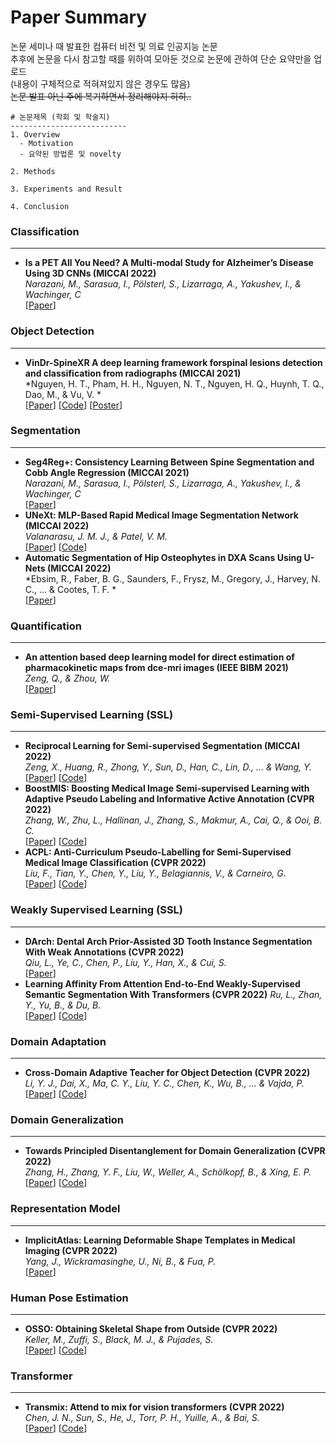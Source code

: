 # Paper Summary
논문 세미나 때 발표한 컴퓨터 비전 및 의료 인공지능 논문\
추후에 논문을 다시 참고할 때를 위하여 모아둔 것으로 논문에 관하여 단순 요약만을 업로드\
(내용이 구체적으로 적혀져있지 않은 경우도 많음)\
~~논문 발표 아닌 주에 복기하면서 정리해야지 히히..~~

```
# 논문제목 (학회 및 학술지)
--------------------------
1. Overview
  - Motivation
  - 요약된 방법론 및 novelty

2. Methods

3. Experiments and Result

4. Conclusion
```

### Classification
***
- **Is a PET All You Need? A Multi-modal Study for Alzheimer’s Disease Using 3D CNNs (MICCAI 2022)**\
*Narazani, M., Sarasua, I., Pölsterl, S., Lizarraga, A., Yakushev, I., & Wachinger, C*\
[[Paper](https://link.springer.com/chapter/10.1007/978-3-031-16431-6_7)]

### Object Detection
***
- **VinDr-SpineXR A deep learning framework forspinal lesions detection and classification from radiographs (MICCAI 2021)**\
*Nguyen, H. T., Pham, H. H., Nguyen, N. T., Nguyen, H. Q., Huynh, T. Q., Dao, M., & Vu, V. *\
[[Paper](https://link.springer.com/chapter/10.1007/978-3-030-87240-3_28)] [[Code](https://github.com/vinbigdata-medical/vindr-spinexr)] [[Poster](https://drive.google.com/file/d/1IiLivi_VQ91W4R7RJuEz2Fw7E_df8evE/view)]

### Segmentation
***
- **Seg4Reg+: Consistency Learning Between Spine Segmentation and Cobb Angle Regression (MICCAI 2021)**\
*Narazani, M., Sarasua, I., Pölsterl, S., Lizarraga, A., Yakushev, I., & Wachinger, C*\
[[Paper](https://link.springer.com/chapter/10.1007/978-3-031-16431-6_7)]
- **UNeXt: MLP-Based Rapid Medical Image Segmentation Network (MICCAI 2022)**\
*Valanarasu, J. M. J., & Patel, V. M.*\
[[Paper](https://link.springer.com/chapter/10.1007/978-3-031-16443-9_3)] [[Code](https://github.com/jeya-maria-jose/UNeXt-pytorch)]
- **Automatic Segmentation of Hip Osteophytes in DXA Scans Using U-Nets (MICCAI 2022)**\
*Ebsim, R., Faber, B. G., Saunders, F., Frysz, M., Gregory, J., Harvey, N. C., ... & Cootes, T. F. *\
[[Paper](https://link.springer.com/chapter/10.1007/978-3-031-16443-9_1)]


### Quantification
***
- **An attention based deep learning model for direct estimation of pharmacokinetic maps from dce-mri images (IEEE BIBM 2021)**\
*Zeng, Q., & Zhou, W.*\
[[Paper](https://ieeexplore.ieee.org/abstract/document/9669582)]


### Semi-Supervised Learning (SSL)
***
- **Reciprocal Learning for Semi-supervised Segmentation (MICCAI 2022)**\
*Zeng, X., Huang, R., Zhong, Y., Sun, D., Han, C., Lin, D., ... & Wang, Y.*\
[[Paper](https://link.springer.com/chapter/10.1007/978-3-030-87196-3_33)] [[Code](https://github.com/XYZach/RLSSS)]
- **BoostMIS: Boosting Medical Image Semi-supervised Learning with Adaptive Pseudo Labeling and Informative Active Annotation (CVPR 2022)**\
*Zhang, W., Zhu, L., Hallinan, J., Zhang, S., Makmur, A., Cai, Q., & Ooi, B. C.*\
[[Paper](https://openaccess.thecvf.com/content/CVPR2022/html/Zhang_BoostMIS_Boosting_Medical_Image_Semi-Supervised_Learning_With_Adaptive_Pseudo_Labeling_CVPR_2022_paper.html)] [[Code](https://github.com/wannature/BoostMIS)]
- **ACPL: Anti-Curriculum Pseudo-Labelling for Semi-Supervised Medical Image Classification (CVPR 2022)**\
*Liu, F., Tian, Y., Chen, Y., Liu, Y., Belagiannis, V., & Carneiro, G.*\
[[Paper](https://openaccess.thecvf.com/content/CVPR2022/html/Liu_ACPL_Anti-Curriculum_Pseudo-Labelling_for_Semi-Supervised_Medical_Image_Classification_CVPR_2022_paper.html)] [[Code](https://github.com/FBLADL/ACPL?utm_source=catalyzex.com)]

### Weakly Supervised Learning (SSL)
***
- **DArch: Dental Arch Prior-Assisted 3D Tooth Instance Segmentation With Weak Annotations (CVPR 2022)**\
*Qiu, L., Ye, C., Chen, P., Liu, Y., Han, X., & Cui, S.*\
[[Paper](https://openaccess.thecvf.com/content/CVPR2022/html/Qiu_DArch_Dental_Arch_Prior-Assisted_3D_Tooth_Instance_Segmentation_With_Weak_CVPR_2022_paper.html)]
- **Learning Affinity From Attention End-to-End Weakly-Supervised Semantic Segmentation With Transformers (CVPR 2022)**
*Ru, L., Zhan, Y., Yu, B., & Du, B.*\
[[Paper](https://openaccess.thecvf.com/content/CVPR2022/html/Ru_Learning_Affinity_From_Attention_End-to-End_Weakly-Supervised_Semantic_Segmentation_With_Transformers_CVPR_2022_paper.html)] [[Code](https://github.com/rulixiang/afa?utm_source=catalyzex.com)]

### Domain Adaptation
***
- **Cross-Domain Adaptive Teacher for Object Detection (CVPR 2022)**\
*Li, Y. J., Dai, X., Ma, C. Y., Liu, Y. C., Chen, K., Wu, B., ... & Vajda, P.*\
[[Paper](https://openaccess.thecvf.com/content/CVPR2022/html/Li_Cross-Domain_Adaptive_Teacher_for_Object_Detection_CVPR_2022_paper.html)] [[Code](https://github.com/facebookresearch/adaptive_teacher)]

### Domain Generalization
***
- **Towards Principled Disentanglement for Domain Generalization (CVPR 2022)**\
*Zhang, H., Zhang, Y. F., Liu, W., Weller, A., Schölkopf, B., & Xing, E. P.*\
[[Paper](https://openaccess.thecvf.com/content/CVPR2022/html/Zhang_Towards_Principled_Disentanglement_for_Domain_Generalization_CVPR_2022_paper.html)] [[Code](https://github.com/hlzhang109/DDG?utm_source=catalyzex.com)]

### Representation Model
***
- **ImplicitAtlas: Learning Deformable Shape Templates in Medical Imaging (CVPR 2022)**\
*Yang, J., Wickramasinghe, U., Ni, B., & Fua, P.*\
[[Paper](https://openaccess.thecvf.com/content/CVPR2022/html/Yang_ImplicitAtlas_Learning_Deformable_Shape_Templates_in_Medical_Imaging_CVPR_2022_paper.html)]

### Human Pose Estimation
***
- **OSSO: Obtaining Skeletal Shape from Outside (CVPR 2022)**\
*Keller, M., Zuffi, S., Black, M. J., & Pujades, S.*\
[[Paper](https://openaccess.thecvf.com/content/CVPR2022/html/Keller_OSSO_Obtaining_Skeletal_Shape_From_Outside_CVPR_2022_paper.html)] [[Code](https://github.com/MarilynKeller/OSSO)]

### Transformer
***
- **Transmix: Attend to mix for vision transformers (CVPR 2022)**\
*Chen, J. N., Sun, S., He, J., Torr, P. H., Yuille, A., & Bai, S.*\
[[Paper](https://openaccess.thecvf.com/content/CVPR2022/html/Chen_TransMix_Attend_To_Mix_for_Vision_Transformers_CVPR_2022_paper.html)] [[Code](https://github.com/Beckschen/TransMix?utm_source=catalyzex.com)]
